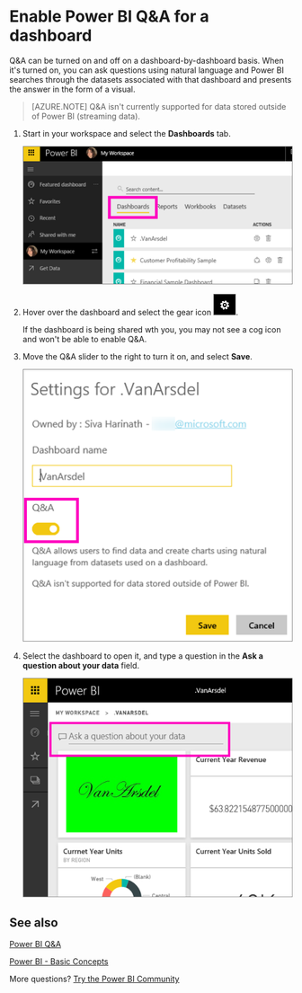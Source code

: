 <properties
   pageTitle="Enable Q&A for your Power BI dataset"
   description="Documentation for using Power BI Q&A natural language queries with your datasets."
   services="powerbi"
   documentationCenter=""
   authors="mihart"
   manager="mblythe"
   backup="fetiye"
   editor=""
   tags=""
   qualityFocus="no"
   qualityDate=""/>

<tags
   ms.service="powerbi"
   ms.devlang="NA"
   ms.topic="article"
   ms.tgt_pltfrm="NA"
   ms.workload="powerbi"
   ms.date="11/10/2016"
   ms.author="mihart"/>


# Enable Power BI Q&A for a dashboard

Q&A can be turned on and off on a dashboard-by-dashboard basis. When it's turned on, you can ask questions using natural language and Power BI searches through the datasets associated with that dashboard and presents the answer in the form of a visual.

>[AZURE.NOTE] Q&A isn't currently supported for data stored outside of Power BI (streaming data).

1.  Start in your workspace and select the **Dashboards** tab. 

    ![](media/powerbi-service-enable-q-and-a/power-bi-dashboards-tab.png)

2.  Hover over the dashboard and select the gear icon ![](media/powerbi-service-enable-q-and-a/powerbi-cog-icon.png).

    If the dashboard is being shared wth you, you may not see a cog icon and won't be able to enable Q&A.

2.  Move the Q&A slider to the right to turn it on, and select **Save**.

    ![](media/powerbi-service-enable-q-and-a/power-bi-enable-q-and-a2.png)

3. Select the dashboard to open it, and type a question in the **Ask a question about your data** field.

    ![](media/powerbi-service-enable-q-and-a/power-bi-ask-question.png)

## See also
[Power BI Q&A](powerbi-service-q-and-a.md)

[Power BI - Basic Concepts](powerbi-service-basic-concepts.md)

More questions? [Try the Power BI Community](http://community.powerbi.com/) 
